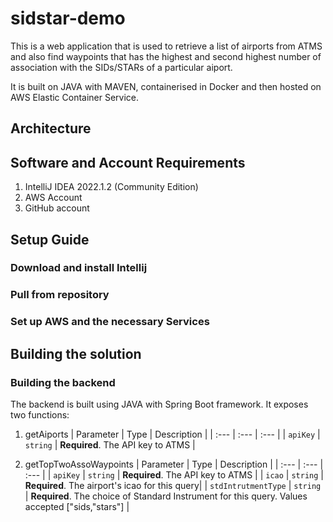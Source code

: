 # sidstar-demo
This is a web application that is used to retrieve a list of airports from ATMS and also find waypoints that has the highest and second highest number of association with the SIDs/STARs of a particular aiport.

It is built on JAVA with MAVEN, containerised in Docker and then hosted on AWS Elastic Container Service.

## Architecture



## Software and Account Requirements

1) IntelliJ IDEA 2022.1.2 (Community Edition)
2) AWS Account
3) GitHub account

## Setup Guide

### Download and install Intellij

### Pull from repository

### Set up AWS and the necessary Services


## Building the solution

### Building the backend
The backend is built using JAVA with Spring Boot framework. It exposes two functions:

1) getAiports
| Parameter | Type | Description |
| :--- | :--- | :--- |
| `apiKey` | `string` | **Required**. The API key to ATMS |

2) getTopTwoAssoWaypoints
| Parameter | Type | Description |
| :--- | :--- | :--- |
| `apiKey` | `string` | **Required**. The API key to ATMS |
| `icao` | `string` | **Required**. The airport's icao for this query|
| `stdIntrutmentType` | `string` | **Required**. The choice of Standard Instrument for this query. Values accepted ["sids,"stars"] |



